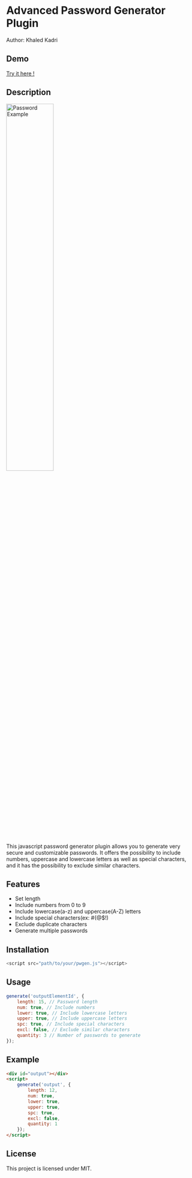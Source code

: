 <h1>Advanced Password Generator Plugin</h1>
<p>Author: Khaled Kadri</p>

<h2>Demo</h2>
<a href="https://www.codeurjava.com/assets/github/repositories/javascript-advanced-password-generator/demo.html">Try it here !</a>

<h2>Description</h2>

<img src="https://www.codeurjava.com/assets/github/repositories/javascript-advanced-password-generator/password_example.png" alt="Password Example" style="width:50%;">

<p>This javascript password generator plugin allows you to generate very secure and customizable passwords. It offers the possibility to include numbers, uppercase and lowercase letters
as well as special characters, and it has the possibility to exclude similar characters.</p>

<h2>Features</h2>
<ul>
<li>Set length</li>
<li>Include numbers from 0 to 9</li>
<li>Include lowercase(a-z) and uppercase(A-Z) letters</li>
<li>Include special characters(ex: #{@$!)</li>
<li>Exclude duplicate characters</li>
<li>Generate multiple passwords</li>
</ul>

<h2>Installation</h2>

```javascript
<script src="path/to/your/pwgen.js"></script>
```

<h2>Usage</h2>

```javascript
generate('outputElementId', {
    length: 15, // Password length
    num: true, // Include numbers
    lower: true, // Include lowercase letters
    upper: true, // Include uppercase letters
    spc: true, // Include special characters
    excl: false, // Exclude similar characters
    quantity: 3 // Number of passwords to generate
});
```

<h2>Example</h2>

```html
<div id="output"></div>
<script>
    generate('output', {
        length: 12,
        num: true,
        lower: true,
        upper: true,
        spc: true,
        excl: false,
        quantity: 1
    });
</script>
```

<h2>License</h2>
<p>This project is licensed under MIT.</p>
